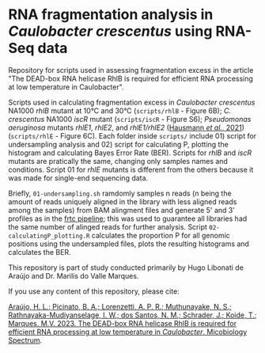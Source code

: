 # RNA fragmentation analysis in *Caulobacter crescentus* using RNA-Seq data

Repository for scripts used in assessing fragmentation excess in the article "The DEAD-box RNA helicase RhlB is required for efficient RNA processing at
low temperature in Caulobacter".

Scripts used in calculating fragmentation excess in *Caulobacter crescentus* NA1000 *rhlB* mutant at 10°C and 30°C (`scripts/rhlB` - Figure 6B); *C. crescentus* NA1000 *iscR* mutant (`scripts/iscR` - Figure S6); *Pseudomonas aeruginosa* mutants *rhlE1*, *rhlE2*, and *rhlE1/rhlE2* ([Hausmann *et al.*, 2021](https://doi.org/10.1093/nar/gkab503)) (`scripts/rhlE` - Figure 6C). Each folder inside `scripts/` include 01) script for undersampling analysis and 02) script for calculating P, plotting the histogram and calculating Bayes Error Rate (BER). Scripts for *rhlB* and *iscR* mutants are pratically the same, changing only samples names and conditions. Script 01 for *rhlE* mutants is different from the others because it was made for single-end sequencing data.

Briefly, `01-undersampling.sh` ramdomly samples n reads (n being the amount of reads uniquely aligned in the library with less aligned reads among the samples) from BAM alingment files and generate 5' and 3' profiles as in the [frtc pipeline](https://github.com/alanlorenzetti/frtc); this was used to guarantee all libraries had the same number of alinged reads for further analysis. Script `02-calculatingP_plotting.R` calculates the proportion P for all genomic positions using the undersampled files, plots the resulting histograms and calculates the BER.

This repository is part of study conducted primarily by Hugo Libonati de Araújo and Dr. Marilis do Valle Marques.

If you use any content of this repository, please cite:

[Araújo, H. L.; Picinato, B. A.; Lorenzetti, A. P. R.; Muthunayake, N. S.; Rathnayaka-Mudiyanselage, I. W.; dos Santos, N. M.; Schrader, J.; Koide, T.; Marques, M.V. 2023. The DEAD-box RNA helicase RhlB is required for efficient RNA processing at low temperature in *Caulobacter*. Micobiology Spectrum](https://journals.asm.org/doi/10.1128/spectrum.01934-23).
